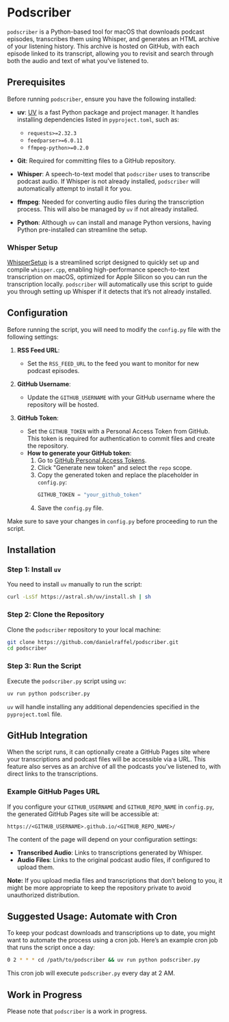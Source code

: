 # Podscriber

`podscriber` is a Python-based tool for macOS that downloads podcast episodes, transcribes them using Whisper, and generates an HTML archive of your listening history. This archive is hosted on GitHub, with each episode linked to its transcript, allowing you to revisit and search through both the audio and text of what you've listened to.

## Prerequisites

Before running `podscriber`, ensure you have the following installed:

- **uv**: [UV](https://astral.sh/blog/uv-unified-python-packaging) is a fast Python package and project manager. It handles installing dependencies listed in `pyproject.toml`, such as:
  - `requests>=2.32.3`
  - `feedparser>=6.0.11`
  - `ffmpeg-python>=0.2.0`

- **Git**: Required for committing files to a GitHub repository.

- **Whisper**: A speech-to-text model that `podscriber` uses to transcribe podcast audio. If Whisper is not already installed, `podscriber` will automatically attempt to install it for you.

- **ffmpeg**: Needed for converting audio files during the transcription process. This will also be managed by `uv` if not already installed.

- **Python**: Although `uv` can install and manage Python versions, having Python pre-installed can streamline the setup.

### Whisper Setup

[WhisperSetup](https://github.com/danielraffel/WhisperSetup) is a streamlined script designed to quickly set up and compile `whisper.cpp`, enabling high-performance speech-to-text transcription on macOS, optimized for Apple Silicon so you can run the transcription locally. `podscriber` will automatically use this script to guide you through setting up Whisper if it detects that it’s not already installed.

## Configuration

Before running the script, you will need to modify the `config.py` file with the following settings:

1. **RSS Feed URL**: 
   - Set the `RSS_FEED_URL` to the feed you want to monitor for new podcast episodes.

2. **GitHub Username**: 
   - Update the `GITHUB_USERNAME` with your GitHub username where the repository will be hosted.

3. **GitHub Token**: 
   - Set the `GITHUB_TOKEN` with a Personal Access Token from GitHub. This token is required for authentication to commit files and create the repository.
   - **How to generate your GitHub token**:
     1. Go to [GitHub Personal Access Tokens](https://github.com/settings/tokens).
     2. Click "Generate new token" and select the `repo` scope.
     3. Copy the generated token and replace the placeholder in `config.py`:
        ```python
        GITHUB_TOKEN = "your_github_token"
        ```
     4. Save the `config.py` file.

Make sure to save your changes in `config.py` before proceeding to run the script.

## Installation

### Step 1: Install `uv`

You need to install `uv` manually to run the script:

```bash
curl -LsSf https://astral.sh/uv/install.sh | sh
```

### Step 2: Clone the Repository

Clone the `podscriber` repository to your local machine:

```bash
git clone https://github.com/danielraffel/podscriber.git
cd podscriber
```

### Step 3: Run the Script

Execute the `podscriber.py` script using `uv`:

```bash
uv run python podscriber.py
```

`uv` will handle installing any additional dependencies specified in the `pyproject.toml` file.

## GitHub Integration

When the script runs, it can optionally create a GitHub Pages site where your transcriptions and podcast files will be accessible via a URL. This feature also serves as an archive of all the podcasts you've listened to, with direct links to the transcriptions.

### Example GitHub Pages URL

If you configure your `GITHUB_USERNAME` and `GITHUB_REPO_NAME` in `config.py`, the generated GitHub Pages site will be accessible at:

```
https://<GITHUB_USERNAME>.github.io/<GITHUB_REPO_NAME>/
```

The content of the page will depend on your configuration settings:
- **Transcribed Audio**: Links to transcriptions generated by Whisper.
- **Audio Files**: Links to the original podcast audio files, if configured to upload them.

**Note:** If you upload media files and transcriptions that don’t belong to you, it might be more appropriate to keep the repository private to avoid unauthorized distribution.

## Suggested Usage: Automate with Cron

To keep your podcast downloads and transcriptions up to date, you might want to automate the process using a cron job. Here’s an example cron job that runs the script once a day:

```bash
0 2 * * * cd /path/to/podscriber && uv run python podscriber.py
```

This cron job will execute `podscriber.py` every day at 2 AM.

## Work in Progress

Please note that `podscriber` is a work in progress.
